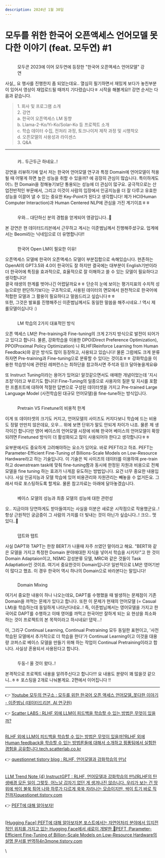 ```yaml
---
description: 2024년 1월 30일
---
```


# 모두를 위한 한국어 오픈액세스 언어모델 못다한 이야기 (feat. 모두연) #1

<figure><img src="https://blog.kakaocdn.net/dn/cTjGtv/btsEFk6vfnJ/gLILPIfmsTWDir5I2GKhQ0/img.png" alt=""><figcaption><p>모두콘 2023에 이어 모두연에 등장한 "한국어 오픈액세스 언어모델" 강연</p></figcaption></figure>

사실,, 요 행사를 진행한지 좀 되었는데요.. 열심히 필기하면서 재밌게 보다가 놓친부분이 있어서 영상이 재업로드될 때까지 기다렸습니다ㅎ 시작을 해볼게요!! 강연 순서는 다음과 같습니다.

> 1\. 회사 및 프로그램 소개\
> 2\. 강연\
> &#x20; a. 한국어 오픈액세스 LM 동향\
> &#x20; b. Llama-2-Ko/Yi-Ko/Solar-Ko 등 프로젝트 소개\
> &#x20; c. 학습 데이터 수집, 전처리 과정, 토크나이저 제작 과정 및 시행착오\
> &#x20; d. 오픈모델의 사용성과 라이센스\
> 3\. Q\&A

***

<figure><img src="https://blog.kakaocdn.net/dn/bj9uhE/btsEHGOgjUq/yF42G1cxkndpHB2KHjXPB0/img.png" alt=""><figcaption><p>캬.. 두근두근 하네요..!</p></figcaption></figure>

강연을 리뷰하기에 앞서 저는 한국어 언어모델 연구과 특정 Domain에 언어모델이 적용될 때 어떻게 하면 높은 성능을 취할 수 있을까? 에 굉장히 관심이 많습니다. 특이하게도 어느 한 Domain을 정해놓기보단 통용되는 성능에 더 관심이 많구요. 궁극적으로는 산업전반적인 부문에서, 그리고 이것이 사람의 입장에서 인공지능을 더 잘 다루고 유효한 성능을 이끌어 낼 수 있는 중요한 Key-Point가 된다고 생각합니다! 제가 HCI(Human Computer Interaction)과 Human Centered NLP에 관심을 가진 계기이죠ㅎㅎ

<figure><img src="https://blog.kakaocdn.net/dn/1pQOH/btsEEVssB3h/qJOwk8KryXKBECNjHsZANK/img.png" alt=""><figcaption><p>우와... 대단하신 분의 경험을 얻게되어 영광입니다..🤩</p></figcaption></figure>

본 강연은 현 데이터드리븐에서 근무하고 계시는 이준범님께서 진행해주셨구요. 업계에서는 Beomi라는 닉네임으로 더 유명합니다!!

<figure><img src="https://blog.kakaocdn.net/dn/mhSdC/btsEFPL3G60/bg1WlwvdBcnsKflEtK8i41/img.png" alt=""><figcaption><p>한국어 Open LM이 필요한 이유!</p></figcaption></figure>

오픈액세스 모델에 한국어 오픈액세스 모델이 부분집합으로 속해있습니다. 현존하는 OpenAI의 GPT3.5와 4.0이 한국어도 잘 하지만 결국에는 대부분이 English기반이라 더 한국어에 특징을 효과적으로, 효율적으로 잘 이해하고 쓸 수 있는 모델이 필요하다고 생각합니다!\
결국 태생의 한계를 벗어나긴 어렵달까요ㅎㅎ 단순히 눈에 보이는 평가지표의 수치적 성능으로만 판단하기보다는 구조적으로, 사용된 데이터의 면모에서 원천적으로 한국어에 적합한 모델과 그 활용이 필요하다고 말씀드리고 싶습니다ㅎㅎ\
또한, 그것은 발표를 진행해주신 이준범님께서도 동일한 말씀을 해주시네요..! 역시 제 롤모델이십니다 :)

<figure><img src="https://blog.kakaocdn.net/dn/bQlQFx/btsEGMBf9ZB/9QRnLzI5kxUbebG1e2MLGk/img.png" alt=""><figcaption><p>LM 학습의 2가지 대표적인 방식</p></figcaption></figure>

오픈 액세스 LM은 Pre-training과 Fine-tuning의 크게 2가지 방식으로 발전이 되어가고 있다고 합니다. 물론, 강화학습을 이용한 DPO(Direct Preference Optimization), PPO(Proximal Policy Optimization) 나 RLHF(Reinforce Learning from Human Feedback)와 같은 방식도 많이 등장하고, 사용되고 있습니다! 물론 그럼에도 크게 분류하자면 Pre-training과 Fine-tuning으로 분류할 수 있다는 것이죠ㅎㅎ 강화학습을 이용한 학습방식에 관련된 레퍼런스는 최하단을 참고하시면 주석과 링크 달아놓을게요😆

또 Instruct Tuning이라는 용어가 있어요! 알것같으면서도 애매한 개념이었는데 '지시조정'이라고 부르기도 합니다! Fine-Tuning의 일종으로 사용자의 질문 및 지시를 포함한 프롬프트에 대하여 적절한 답변으로 구성된 데이터셋을 가지고 Pre-trained Large Language Model (사전학습된 대규모 언어모델)을 fine-tune하는 방식입니다.

<figure><img src="https://blog.kakaocdn.net/dn/bosRNr/btsED69l9Fw/ebtPrVLm4ouY2GIYGGacgk/img.png" alt=""><figcaption><p>Pretrain VS Finetune의 비용적 한계</p></figcaption></figure>

이게 또 데이터셋의 크기도 커지고, 언어모델의 사이즈도 커지다보니 학습에 드는 비용도 정말 만만치 않은데요, 오우... 위에 보면 단위가 말도 안되게 차이가 나죠. 물론 제 생각이긴 합니다만 영어 베이스의 언어모델 시장에 비해 한국어 베이스의 언어모델이 확장되려면 Finetuned 방식이 더 활성화되고 많이 사용되어야 한다고 생각합니다ㅎㅎ

요부분에서도 중요하게 고려해야하는 요소가 있어요. 바로 PEFT라고 하죠. PEFT는 Parameter-Efficient Fine-Tuning of Billions-Scale Models on Low-Resource Hardware라고 하는 기술입니다. 이 기술은 빅 사이즈의 데이터를 이용하여 pre-train하고 downstream task에 맞춰 fine-tuning함과 동시에 한정된 자원과 비용으로 전체 모델을 fine tuning 하는 효과가 나게끔 유도하는 방법입니다. 요건 너무 중요한 내용입니다. 사실 인공지능과 모델 학습에 있어 비용관리와 자원관리는 빼놓을 수 없거든요. 그래서 따로 포스팅하도록 할게요. 물론 참고자료는 아래에 달아놓겠습니다.

<figure><img src="https://blog.kakaocdn.net/dn/bzs7Dt/btsEEFQYBn7/qIuQKm680Jdrt3vVsoSZd1/img.png" alt=""><figcaption><p>베이스 모델의 성능과 최종 모델의 성능에 대한 관련성</p></figcaption></figure>

오.. 지금이야 당연하게도 받아들여지는 사실을 이분은 새로운 시작점으로 작용했군요..! 항상 근원적인 궁금증이 그 사람의 가치를 더 빛내는 것이 아닌가 싶습니다..! 크으.. 멋있다..🤩

<figure><img src="https://blog.kakaocdn.net/dn/cqAgRl/btsEGjMN8wv/l4UAiyvxKzJkoTrJIJ0DTk/img.png" alt=""><figcaption><p>댑트와 탭트</p></figcaption></figure>

사실 DAPT와 TAPT는 한창 BERT가 나올때 자주 쓰였던 말이라고 해요. "BERT와 같은 모델을 가지고 특정한 Domain 분야에대한 지식을 넣어서 학습을 시키자!"고 한 것이 Domain Adaptaion이고, NSMC 감성분류 모델, MRC와 같은 것들이 Task Adaptiation인 것이죠. 여기서 중요한것이 Domain입니다! 일반적으로 LM은 영어기반이 많다고 했죠. 이 경우 한국어 역시 하나의 Domain으로 바라본다는 말입니다!

<figure><img src="https://blog.kakaocdn.net/dn/AjbAy/btsEFQxmmby/BNn2SuIKZyhVLMKObGfPV0/img.png" alt=""><figcaption><p>Domain Mixing</p></figcaption></figure>

여기서 중요한 내용이 하나 나오는데요, DAPT를 수행했을 때 발생하는 문제점이 기존 Domain을 까먹는 문제가 있다고 합니다. 또한 이 문제가 현재의 언어모델 (= Casual LM)을 학습하는데 동일하게 나타난다네요..!  즉, 이준범님께서는 영어모델을 가지고 한국어로 DAPT를 수행하고 이때 영어를 까먹고 한국어만 잘하게 되는 요 현상을 최소화 하는 것이 프로젝트의 본 목적이라고 하시네요! 댑악...!

아, 그리구 Continual Learning, Continual Pretraining 모두  동일한 표현이고, '사전학습된 모델에서 추가적으로 더 학습을 한다'가 Continual Learning이고 이것을 대용량 코퍼스로 베이스 모델을 만들기 위해 하는 작업이 Continual Pretraining이라고 합니다. 사실상 혼용되서 사용된다고 합니다.

<figure><img src="https://blog.kakaocdn.net/dn/bahzbU/btsEEHBg0jg/ZC2qqlAaBjnugF4fEjRgmK/img.png" alt=""><figcaption><p>두둥-! 올 것이 왔다..!</p></figcaption></figure>

본격적으로 프로젝트 내용을 알려주신다고 합니다!!! 요 내용도 분량이 꽤 많을것 같으니..ㅎㅎ 포스팅을 2개로 나눠볼게요. 2편에서 이어집니다 !!

***

👉 [Youtube 모두의 연구소 : 모두를 위한 한국어 오픈 액세스 언어모델\_못다한 이야기 - 이준범님 (데이터드리븐, AI 연구원)](https://youtu.be/ZoMWvu4RsGc?si=3T-Zkvpk6PzkIPCw)

👉 [Scatter LABS : RLHF 외에 LLM이 피드백을 학습할 수 있는 방법은 무엇이 있을까?](https://tech.scatterlab.co.kr/alt-rlhf/)

[\
RLHF 외에 LLM이 피드백을 학습할 수 있는 방법은 무엇이 있을까?RLHF 외에 Human feedback을 학습할 수 있는 방법론들에 대해서 소개하고 핑퐁팀에서 실험한 경험을 공유합니다.tech.scatterlab.co.kr](https://tech.scatterlab.co.kr/alt-rlhf/)

👉 [questionnet tistory blog : RLHF, 언어모델과 강화학습의 만남](https://questionet.tistory.com/76)

[\
LLM Trend Note (4) InstructGPT : RLHF, 언어모델과 강화학습의 만남RLHF의 탄생배경 모든 일이 그렇듯, 어느날 갑자기 없던 게 생겨나진 않습니다. 우리가 보는 건 땅 위에 싹이 불쑥 튀어 나와 하루가 다르게 쑥쑥 자라나는 모습이지만, 싹이 트기 바로 직전까지questionet.tistory.com](https://questionet.tistory.com/76)

👉 [PEFT에 대해 알아보자!](https://4n3mone.tistory.com/7)

[\
\[Hugging Face\] PEFT에 대해 알아보자본 포스트에서는 자연어처리 분야에서 입지전적인 위치를 가지고 있는 Hugging Face에서 새로이 개발한 🤗PEFT :Parameter-Efficient Fine-Tuning of Billion-Scale Models on Low-Resource Hardware의 설명 문서를 번역하4n3mone.tistory.com](https://4n3mone.tistory.com/7)

\
